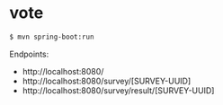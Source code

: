 # vote

```sh
$ mvn spring-boot:run
```

Endpoints:

* http://localhost:8080/
* http://localhost:8080/survey/[SURVEY-UUID]
* http://localhost:8080/survey/result/[SURVEY-UUID]
